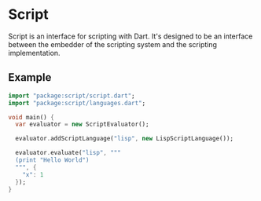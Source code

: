 # Script

Script is an interface for scripting with Dart. It's designed to be an interface between the embedder of the scripting 
system and the scripting implementation.

## Example

```dart
import "package:script/script.dart";
import "package:script/languages.dart";

void main() {
  var evaluator = new ScriptEvaluator();

  evaluator.addScriptLanguage("lisp", new LispScriptLanguage());

  evaluator.evaluate("lisp", """
  (print "Hello World")
  """, {
    "x": 1
  });
}
```
